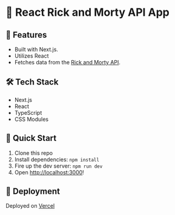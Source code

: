 # 🚀 React Rick and Morty API App


## 🌟 Features

- Built with Next.js.
- Utilizes React
- Fetches data from the [Rick and Morty API](https://rickandmortyapi.com/documentation/).


## 🛠️ Tech Stack

- Next.js
- React
- TypeScript
- CSS Modules


## 🏁 Quick Start

1. Clone this repo
2. Install dependencies: `npm install`
3. Fire up the dev server: `npm run dev`
4. Open [http://localhost:3000](http://localhost:3000)!


## 🚀 Deployment

Deployed on [Vercel](https://react-zadanie-exhh6w3bb-peter115342s-projects.vercel.app/)


